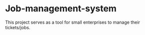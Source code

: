 # Job-management-system
This project serves as a tool for small enterprises to manage their tickets/jobs. 

